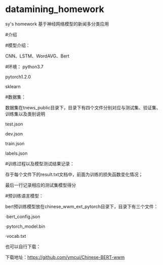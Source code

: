 # datamining_homework
sy's homework    基于神经网络模型的新闻多分类应用

#介绍

#模型介绍：

CNN、LSTM、WordAVG、Bert

#环境：
python3.7

pytorch1.2.0

sklearn

#数据集：

数据集在tnews_public目录下，目录下有四个文件分别对应与测试集、验证集、训练集以及类别说明

test.json

dev.json

train.json

labels.json

#训练过程以及模型测试结果记录：

存于每个文件下的result.txt文档中，前面为训练的损失函数变化情况；

最后一行记录相应的测试集模型得分

#预训练语言模型：

bert预训练模型放在chinese_wwm_ext_pytorch目录下，目录下有三个文件：

·bert_config.json

·pytorch_model.bin

·vocab.txt

也可以自行下载：

   下载地址：https://github.com/ymcui/Chinese-BERT-wwm
